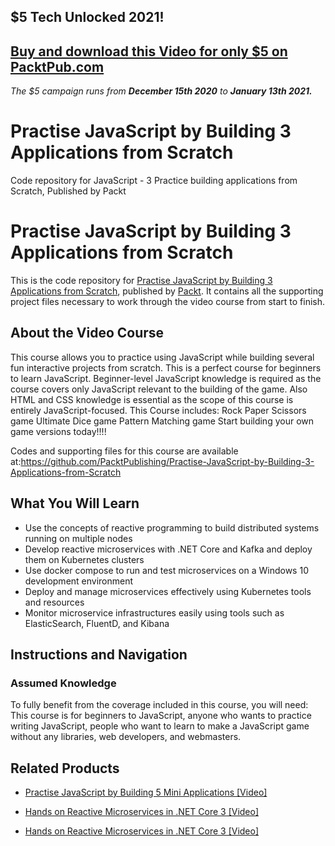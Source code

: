 ## $5 Tech Unlocked 2021!
[Buy and download this Video for only $5 on PacktPub.com](https://www.packtpub.com/product/practise-javascript-by-building-3-applications-from-scratch-video/9781838556709)
-----
*The $5 campaign         runs from __December 15th 2020__ to __January 13th 2021.__*

# Practise JavaScript by Building 3 Applications from Scratch
Code repository for JavaScript - 3 Practice building applications from Scratch, Published by Packt
# Practise JavaScript by Building 3 Applications from Scratch
This is the code repository for [Practise JavaScript by Building 3 Applications from Scratch](https://www.packtpub.com/application-development/hands-reactive-microservices-net-core-3-video?utm_source=github&utm_medium=repository&utm_campaign=9781789952957), published by [Packt](https://www.packtpub.com/?utm_source=github). It contains all the supporting project files necessary to work through the video course from start to finish.
## About the Video Course
This course allows you to practice using JavaScript while building several fun interactive projects from scratch. This is a perfect course for beginners to learn JavaScript. Beginner-level JavaScript knowledge is required as the course covers only JavaScript relevant to the building of the game. Also HTML and CSS knowledge is essential as the scope of this course is entirely JavaScript-focused.
This Course includes:
Rock Paper Scissors game
Ultimate Dice game
Pattern Matching game
Start building your own game versions today!!!!

Codes and supporting files for this course are available at:https://github.com/PacktPublishing/Practise-JavaScript-by-Building-3-Applications-from-Scratch

<H2>What You Will Learn</H2>
<DIV class=book-info-will-learn-text>
<UL>
<LI>Use the concepts of reactive programming to build distributed systems running on multiple nodes 
<LI>Develop reactive microservices with .NET Core and Kafka and deploy them on Kubernetes clusters 
<LI>Use docker compose to run and test microservices on a Windows 10 development environment 
<LI>Deploy and manage microservices effectively using Kubernetes tools and resources 
<LI>Monitor microservice infrastructures easily using tools such as ElasticSearch, FluentD, and Kibana </LI></UL></DIV>

## Instructions and Navigation
### Assumed Knowledge
To fully benefit from the coverage included in this course, you will need:<br/>
This course is for beginners to JavaScript, anyone who wants to practice writing JavaScript, people who want to learn to make a JavaScript game without any libraries, web developers, and webmasters.

   

## Related Products
* [Practise JavaScript by Building 5 Mini Applications [Video]](https://www.packtpub.com/application-development/hands-reactive-microservices-net-core-3-video?utm_source=github&utm_medium=repository&utm_campaign=9781789952957)

* [Hands on Reactive Microservices in .NET Core 3 [Video]](https://www.packtpub.com/application-development/hands-reactive-microservices-net-core-3-video?utm_source=github&utm_medium=repository&utm_campaign=9781789952957)

* [Hands on Reactive Microservices in .NET Core 3 [Video]](https://www.packtpub.com/application-development/hands-reactive-microservices-net-core-3-video?utm_source=github&utm_medium=repository&utm_campaign=9781789952957)

